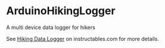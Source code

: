 # ArduinoHikingLogger
A multi device data logger for hikers

See <a href="https://www.instructables.com/id/Hiking-Data-Logger-Using-RFM69CW/" name="instructable">Hiking Data Logger</a> on instructables.com for more details.
